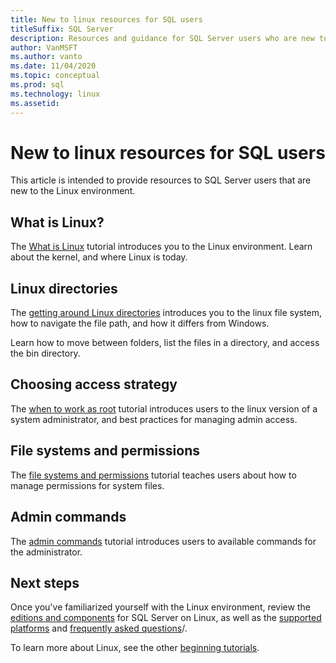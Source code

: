 ```yaml
---
title: New to linux resources for SQL users
titleSuffix: SQL Server
description: Resources and guidance for SQL Server users who are new to Linux. 
author: VanMSFT 
ms.author: vanto
ms.date: 11/04/2020
ms.topic: conceptual
ms.prod: sql  
ms.technology: linux
ms.assetid:
---
```

# New to linux resources for SQL users

This article is intended to provide resources to SQL Server users that are new to the Linux environment. 

## What is Linux?

The [What is Linux](https://www.linux.org/threads/what-is-linux.4106/) tutorial introduces you to the Linux environment. Learn about the kernel, and where Linux is today. 


## Linux directories

The [getting around Linux directories](https://www.linux.org/threads/getting-around-in-linux-directories.4120/) introduces you to the linux file system, how to navigate the file path, and how it differs from Windows. 

Learn how to move between folders, list the files in a directory, and access the bin directory. 

## Choosing access strategy 

The [when to work as root](https://www.linux.org/threads/when-to-work-as-root-when-to-work-as-a-system-user.4136/) tutorial introduces users to the linux version of a system administrator, and best practices for managing admin access. 

## File systems and permissions

The [file systems and permissions](https://www.linux.org/threads/linux-file-systems.4123/) tutorial teaches users about how to manage permissions for system files. 

## Admin commands

The [admin commands](https://www.linux.org/threads/commands-for-system-administration.4126/) tutorial introduces users to available commands for the administrator. 

## Next steps

Once you've familiarized yourself with the Linux environment, review the [editions and components](sql-server-linux-editions-and-components-2019.md) for SQL Server on Linux, as well as the [supported platforms](sql-server-linux-release-notes-2019.md)  and [frequently asked questions](sql-server-linux-faq.md)/. 

To learn more about Linux, see the other [beginning tutorials](https://www.linux.org/forums/linux-beginner-tutorials.123/).
